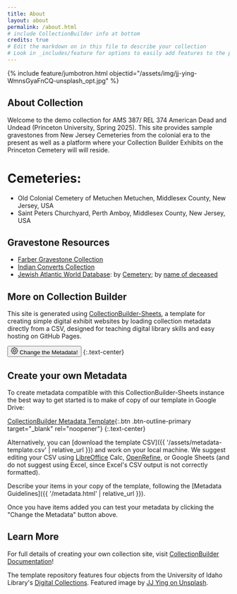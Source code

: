 ```yaml
---
title: About
layout: about
permalink: /about.html
# include CollectionBuilder info at bottom
credits: true
# Edit the markdown on in this file to describe your collection
# Look in _includes/feature for options to easily add features to the page
---
```


{% include feature/jumbotron.html objectid="/assets/img/jj-ying-WmnsGyaFnCQ-unsplash_opt.jpg" %}

## About Collection

Welcome to the demo collection for AMS 387/ REL 374  American Dead and Undead (Princeton University, Spring 2025). This site provides sample gravestones from New Jersey Cemeteries from the colonial era to the present as well as a platform where your Collection Builder Exhibits on the Princeton Cemetery will will reside.

# Cemeteries:
- Old Colonial Cemetery of Metuchen Metuchen, Middlesex County, New Jersey, USA
- Saint Peters Churchyard, Perth Amboy, Middlesex County, New Jersey, USA

## Gravestone Resources
- [Farber Gravestone Collection](https://www.davidrumsey.com/farber/)
- [Indian Converts Collection](https://rdc.reed.edu/c/colhist/home/)
- [Jewish Atlantic World Database](https://rdc.reed.edu/c/jewishatl/home/): by [Cemetery](https://rdc.reed.edu/c/jewishatl/home/cemetery-location); by [name of deceased](https://rdc.reed.edu/c/jewishatl/home/firstname)



## More on Collection Builder

This site is generated using [CollectionBuilder-Sheets](https://github.com/CollectionBuilder/collectionbuilder-sheets), a template  for creating simple digital exhibit websites by loading collection metadata directly from a CSV, designed for teaching digital library skills and easy hosting on GitHub Pages.



<button class="btn btn-lg btn-success" data-bs-toggle="modal" data-bs-target="#cbSetUpModal">
    <svg class="bi icon-sprite" xmlns="http://www.w3.org/2000/svg" width="16" height="16" fill="currentColor" viewBox="0 0 16 16" aria-hidden="true">
        <path d="M8 4.754a3.246 3.246 0 1 0 0 6.492 3.246 3.246 0 0 0 0-6.492zM5.754 8a2.246 2.246 0 1 1 4.492 0 2.246 2.246 0 0 1-4.492 0z"/>
        <path d="M9.796 1.343c-.527-1.79-3.065-1.79-3.592 0l-.094.319a.873.873 0 0 1-1.255.52l-.292-.16c-1.64-.892-3.433.902-2.54 2.541l.159.292a.873.873 0 0 1-.52 1.255l-.319.094c-1.79.527-1.79 3.065 0 3.592l.319.094a.873.873 0 0 1 .52 1.255l-.16.292c-.892 1.64.901 3.434 2.541 2.54l.292-.159a.873.873 0 0 1 1.255.52l.094.319c.527 1.79 3.065 1.79 3.592 0l.094-.319a.873.873 0 0 1 1.255-.52l.292.16c1.64.893 3.434-.902 2.54-2.541l-.159-.292a.873.873 0 0 1 .52-1.255l.319-.094c1.79-.527 1.79-3.065 0-3.592l-.319-.094a.873.873 0 0 1-.52-1.255l.16-.292c.893-1.64-.902-3.433-2.541-2.54l-.292.159a.873.873 0 0 1-1.255-.52l-.094-.319zm-2.633.283c.246-.835 1.428-.835 1.674 0l.094.319a1.873 1.873 0 0 0 2.693 1.115l.291-.16c.764-.415 1.6.42 1.184 1.185l-.159.292a1.873 1.873 0 0 0 1.116 2.692l.318.094c.835.246.835 1.428 0 1.674l-.319.094a1.873 1.873 0 0 0-1.115 2.693l.16.291c.415.764-.42 1.6-1.185 1.184l-.291-.159a1.873 1.873 0 0 0-2.693 1.116l-.094.318c-.246.835-1.428.835-1.674 0l-.094-.319a1.873 1.873 0 0 0-2.692-1.115l-.292.16c-.764.415-1.6-.42-1.184-1.185l.159-.291A1.873 1.873 0 0 0 1.945 8.93l-.319-.094c-.835-.246-.835-1.428 0-1.674l.319-.094A1.873 1.873 0 0 0 3.06 4.377l-.16-.292c-.415-.764.42-1.6 1.185-1.184l.292.159a1.873 1.873 0 0 0 2.692-1.115l.094-.319z"/>
    </svg> 
    Change the Metadata!
</button>
{:.text-center}

## Create your own Metadata

To create metadata compatible with this CollectionBuilder-Sheets instance the best way to get started is to make of copy of our template in Google Drive:

[CollectionBuilder Metadata Template](https://docs.google.com/spreadsheets/d/1Uv9ytll0hysMOH1j-VL1lZx6PWvc1zf3L35sK_4IuzI/copy?usp=sharing){:.btn .btn-outline-primary target="_blank" rel="noopener"}
{:.text-center}

Alternatively, you can [download the template CSV]({{ '/assets/metadata-template.csv' | relative_url }}) and work on your local machine.
We suggest editing your CSV using [LibreOffice](https://www.libreoffice.org/) Calc, [OpenRefine](https://openrefine.org/), or Google Sheets (and do not suggest using Excel, since Excel's CSV output is not correctly formatted).

Describe your items in your copy of the template, following the [Metadata Guidelines]({{ '/metadata.html' | relative_url }}). 

Once you have items added you can test your metadata by clicking the "Change the Metadata" button above.

## Learn More

For full details of creating your own collection site, visit [CollectionBuilder Documentation](https://collectionbuilder.github.io/cb-docs/)!

The template repository features four objects from the University of Idaho Library's [Digital Collections](https://www.lib.uidaho.edu/digital). 
Featured image by [JJ Ying on Unsplash](https://unsplash.com/photos/WmnsGyaFnCQ).
